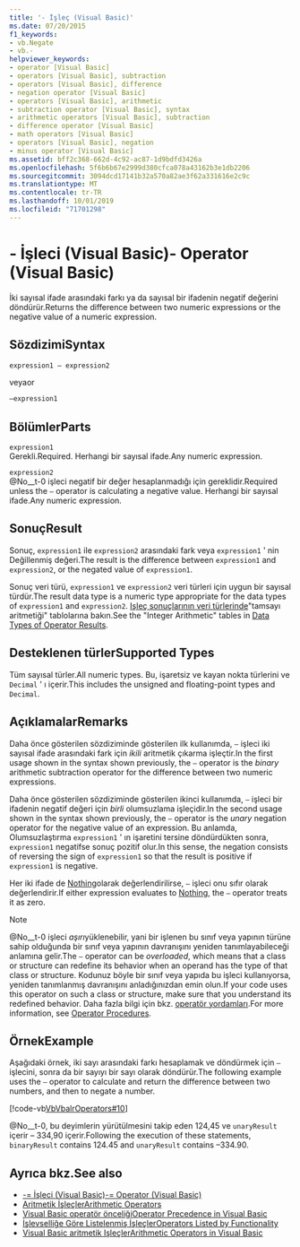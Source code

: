 ```yaml
---
title: '- İşleç (Visual Basic)'
ms.date: 07/20/2015
f1_keywords:
- vb.Negate
- vb.-
helpviewer_keywords:
- operator [Visual Basic]
- operators [Visual Basic], subtraction
- operators [Visual Basic], difference
- negation operator [Visual Basic]
- operators [Visual Basic], arithmetic
- subtraction operator [Visual Basic], syntax
- arithmetic operators [Visual Basic], subtraction
- difference operator [Visual Basic]
- math operators [Visual Basic]
- operators [Visual Basic], negation
- minus operator [Visual Basic]
ms.assetid: bff2c368-662d-4c92-ac87-1d9bdfd3426a
ms.openlocfilehash: 5f6b6b67e2999d380cfca078a43162b3e1db2206
ms.sourcegitcommit: 3094dcd17141b32a570a82ae3f62a331616e2c9c
ms.translationtype: MT
ms.contentlocale: tr-TR
ms.lasthandoff: 10/01/2019
ms.locfileid: "71701298"
---
```

# <a name="--operator-visual-basic"></a><span data-ttu-id="d0a86-102">- İşleci (Visual Basic)</span><span class="sxs-lookup"><span data-stu-id="d0a86-102">- Operator (Visual Basic)</span></span>
<span data-ttu-id="d0a86-103">İki sayısal ifade arasındaki farkı ya da sayısal bir ifadenin negatif değerini döndürür.</span><span class="sxs-lookup"><span data-stu-id="d0a86-103">Returns the difference between two numeric expressions or the negative value of a numeric expression.</span></span>  
  
## <a name="syntax"></a><span data-ttu-id="d0a86-104">Sözdizimi</span><span class="sxs-lookup"><span data-stu-id="d0a86-104">Syntax</span></span>  
  
```vb  
expression1 – expression2
```
  
<span data-ttu-id="d0a86-105">veya</span><span class="sxs-lookup"><span data-stu-id="d0a86-105">or</span></span>

```vb  
–expression1  
```  
  
## <a name="parts"></a><span data-ttu-id="d0a86-106">Bölümler</span><span class="sxs-lookup"><span data-stu-id="d0a86-106">Parts</span></span>  
 `expression1`  
 <span data-ttu-id="d0a86-107">Gerekli.</span><span class="sxs-lookup"><span data-stu-id="d0a86-107">Required.</span></span> <span data-ttu-id="d0a86-108">Herhangi bir sayısal ifade.</span><span class="sxs-lookup"><span data-stu-id="d0a86-108">Any numeric expression.</span></span>  
  
 `expression2`  
 <span data-ttu-id="d0a86-109">@No__t-0 işleci negatif bir değer hesaplanmadığı için gereklidir.</span><span class="sxs-lookup"><span data-stu-id="d0a86-109">Required unless the `–` operator is calculating a negative value.</span></span> <span data-ttu-id="d0a86-110">Herhangi bir sayısal ifade.</span><span class="sxs-lookup"><span data-stu-id="d0a86-110">Any numeric expression.</span></span>  
  
## <a name="result"></a><span data-ttu-id="d0a86-111">Sonuç</span><span class="sxs-lookup"><span data-stu-id="d0a86-111">Result</span></span>  
 <span data-ttu-id="d0a86-112">Sonuç, `expression1` ile `expression2` arasındaki fark veya `expression1` ' nin Değillenmiş değeri.</span><span class="sxs-lookup"><span data-stu-id="d0a86-112">The result is the difference between `expression1` and `expression2`, or the negated value of `expression1`.</span></span>  
  
 <span data-ttu-id="d0a86-113">Sonuç veri türü, `expression1` ve `expression2` veri türleri için uygun bir sayısal türdür.</span><span class="sxs-lookup"><span data-stu-id="d0a86-113">The result data type is a numeric type appropriate for the data types of `expression1` and `expression2`.</span></span> <span data-ttu-id="d0a86-114">[Işleç sonuçlarının veri türlerinde](../../../visual-basic/language-reference/operators/data-types-of-operator-results.md)"tamsayı aritmetiği" tablolarına bakın.</span><span class="sxs-lookup"><span data-stu-id="d0a86-114">See the "Integer Arithmetic" tables in [Data Types of Operator Results](../../../visual-basic/language-reference/operators/data-types-of-operator-results.md).</span></span>  
  
## <a name="supported-types"></a><span data-ttu-id="d0a86-115">Desteklenen türler</span><span class="sxs-lookup"><span data-stu-id="d0a86-115">Supported Types</span></span>  
 <span data-ttu-id="d0a86-116">Tüm sayısal türler.</span><span class="sxs-lookup"><span data-stu-id="d0a86-116">All numeric types.</span></span> <span data-ttu-id="d0a86-117">Bu, işaretsiz ve kayan nokta türlerini ve `Decimal` ' ı içerir.</span><span class="sxs-lookup"><span data-stu-id="d0a86-117">This includes the unsigned and floating-point types and `Decimal`.</span></span>  
  
## <a name="remarks"></a><span data-ttu-id="d0a86-118">Açıklamalar</span><span class="sxs-lookup"><span data-stu-id="d0a86-118">Remarks</span></span>  
 <span data-ttu-id="d0a86-119">Daha önce gösterilen sözdiziminde gösterilen ilk kullanımda, `–` işleci iki sayısal ifade arasındaki fark için *ikili* aritmetik çıkarma işleçtir.</span><span class="sxs-lookup"><span data-stu-id="d0a86-119">In the first usage shown in the syntax shown previously, the `–` operator is the *binary* arithmetic subtraction operator for the difference between two numeric expressions.</span></span>  
  
 <span data-ttu-id="d0a86-120">Daha önce gösterilen sözdiziminde gösterilen ikinci kullanımda, `–` işleci bir ifadenin negatif değeri için *birli* olumsuzlama işleçidir.</span><span class="sxs-lookup"><span data-stu-id="d0a86-120">In the second usage shown in the syntax shown previously, the `–` operator is the *unary* negation operator for the negative value of an expression.</span></span> <span data-ttu-id="d0a86-121">Bu anlamda, Olumsuzlaştırma `expression1` ' ın işaretini tersine döndürdükten sonra, `expression1` negatifse sonuç pozitif olur.</span><span class="sxs-lookup"><span data-stu-id="d0a86-121">In this sense, the negation consists of reversing the sign of `expression1` so that the result is positive if `expression1` is negative.</span></span>  
  
 <span data-ttu-id="d0a86-122">Her iki ifade de [Nothing](../../../visual-basic/language-reference/nothing.md)olarak değerlendirilirse, `–` işleci onu sıfır olarak değerlendirir.</span><span class="sxs-lookup"><span data-stu-id="d0a86-122">If either expression evaluates to [Nothing](../../../visual-basic/language-reference/nothing.md), the `–` operator treats it as zero.</span></span>  
  
> [!NOTE]
> <span data-ttu-id="d0a86-123">@No__t-0 işleci *aşırı*yüklenebilir, yani bir işlenen bu sınıf veya yapının türüne sahip olduğunda bir sınıf veya yapının davranışını yeniden tanımlayabileceği anlamına gelir.</span><span class="sxs-lookup"><span data-stu-id="d0a86-123">The `–` operator can be *overloaded*, which means that a class or structure can redefine its behavior when an operand has the type of that class or structure.</span></span> <span data-ttu-id="d0a86-124">Kodunuz böyle bir sınıf veya yapıda bu işleci kullanıyorsa, yeniden tanımlanmış davranışını anladığınızdan emin olun.</span><span class="sxs-lookup"><span data-stu-id="d0a86-124">If your code uses this operator on such a class or structure, make sure that you understand its redefined behavior.</span></span> <span data-ttu-id="d0a86-125">Daha fazla bilgi için bkz. [operatör yordamları](../../../visual-basic/programming-guide/language-features/procedures/operator-procedures.md).</span><span class="sxs-lookup"><span data-stu-id="d0a86-125">For more information, see [Operator Procedures](../../../visual-basic/programming-guide/language-features/procedures/operator-procedures.md).</span></span>  
  
## <a name="example"></a><span data-ttu-id="d0a86-126">Örnek</span><span class="sxs-lookup"><span data-stu-id="d0a86-126">Example</span></span>  
 <span data-ttu-id="d0a86-127">Aşağıdaki örnek, iki sayı arasındaki farkı hesaplamak ve döndürmek için `–` işlecini, sonra da bir sayıyı bir sayı olarak döndürür.</span><span class="sxs-lookup"><span data-stu-id="d0a86-127">The following example uses the `–` operator to calculate and return the difference between two numbers, and then to negate a number.</span></span>  
  
 [!code-vb[VbVbalrOperators#10](~/samples/snippets/visualbasic/VS_Snippets_VBCSharp/VbVbalrOperators/VB/Class1.vb#10)]  
  
 <span data-ttu-id="d0a86-128">@No__t-0, bu deyimlerin yürütülmesini takip eden 124,45 ve `unaryResult` içerir – 334,90 içerir.</span><span class="sxs-lookup"><span data-stu-id="d0a86-128">Following the execution of these statements, `binaryResult` contains 124.45 and `unaryResult` contains –334.90.</span></span>  
  
## <a name="see-also"></a><span data-ttu-id="d0a86-129">Ayrıca bkz.</span><span class="sxs-lookup"><span data-stu-id="d0a86-129">See also</span></span>

- [<span data-ttu-id="d0a86-130">-= İşleci (Visual Basic)</span><span class="sxs-lookup"><span data-stu-id="d0a86-130">-= Operator (Visual Basic)</span></span>](../../../visual-basic/language-reference/operators/subtraction-assignment-operator.md)
- [<span data-ttu-id="d0a86-131">Aritmetik İşleçler</span><span class="sxs-lookup"><span data-stu-id="d0a86-131">Arithmetic Operators</span></span>](../../../visual-basic/language-reference/operators/arithmetic-operators.md)
- [<span data-ttu-id="d0a86-132">Visual Basic operatör önceliği</span><span class="sxs-lookup"><span data-stu-id="d0a86-132">Operator Precedence in Visual Basic</span></span>](../../../visual-basic/language-reference/operators/operator-precedence.md)
- [<span data-ttu-id="d0a86-133">İşlevselliğe Göre Listelenmiş İşleçler</span><span class="sxs-lookup"><span data-stu-id="d0a86-133">Operators Listed by Functionality</span></span>](../../../visual-basic/language-reference/operators/operators-listed-by-functionality.md)
- [<span data-ttu-id="d0a86-134">Visual Basic aritmetik Işleçler</span><span class="sxs-lookup"><span data-stu-id="d0a86-134">Arithmetic Operators in Visual Basic</span></span>](../../../visual-basic/programming-guide/language-features/operators-and-expressions/arithmetic-operators.md)
